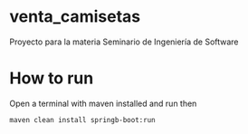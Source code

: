 # venta_camisetas
Proyecto para la materia Seminario de Ingeniería de Software

# How to run
Open a terminal with maven installed and run then

`maven clean install springb-boot:run`
